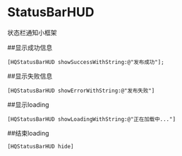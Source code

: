 # StatusBarHUD

状态栏通知小框架

##显示成功信息
```objc
[HQStatusBarHUD showSuccessWithString:@"发布成功"];
```

##显示失败信息
```objc
[HQStatusBarHUD showErrorWithString:@"发布失败"]
```

##显示loading
```objc
[HQStatusBarHUD showLoadingWithString:@"正在加载中..."]
```

##结束loading
```objc
[HQStatusBarHUD hide]
```